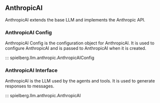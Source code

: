 ## AnthropicAI

AnthropicAI extends the base LLM and implements the Anthropic API.

### AnthropicAI Config

AnthropicAI Config is the configuration object for AnthropicAI. It is used to configure AnthropicAI and is passed to AnthropicAI when it is created.

::: spielberg.llm.anthropic.AnthropicAIConfig

### AnthropicAI Interface

AnthropicAI is the LLM used by the agents and tools. It is used to generate responses to messages.

::: spielberg.llm.anthropic.AnthropicAI
